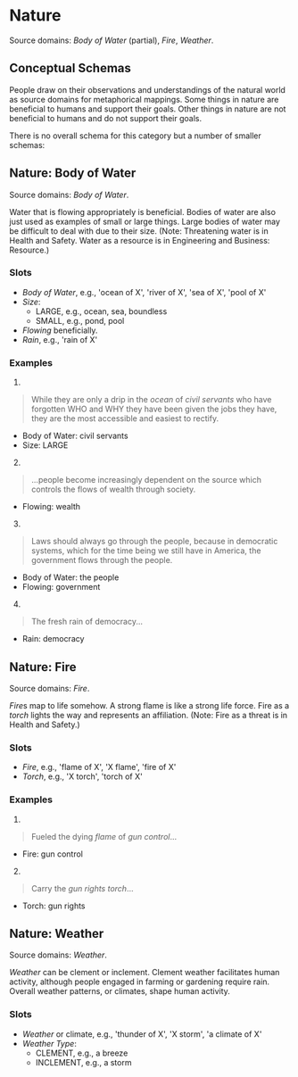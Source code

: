 # Nature

Source domains: *Body of Water* (partial), *Fire*, *Weather*.


## Conceptual Schemas

People draw on their observations and understandings of the natural world
as source domains for metaphorical mappings. Some things in nature are
beneficial to humans and support their goals. Other things in nature are not
beneficial to humans and do not support their goals.

There is no overall schema for this category but a number of smaller
schemas:


## Nature: Body of Water

Source domains: *Body of Water*.

Water that is flowing appropriately is beneficial. Bodies of water are also
just used as examples of small or large things. Large bodies of water
may be difficult to deal with due to their size. (Note: Threatening water
is in Health and Safety. Water as a resource is in Engineering and Business:
Resource.)

### Slots

- *Body of Water*, e.g., 'ocean of X', 'river of X', 'sea of X', 'pool of X'
- *Size*:
  - LARGE, e.g., ocean, sea, boundless
  - SMALL, e.g., pond, pool
- *Flowing* beneficially.
- *Rain*, e.g., 'rain of X'

### Examples

1.
> While they are only a drip in the *ocean* of *civil servants* who have
> forgotten WHO and WHY they have been given the jobs they have, they are
> the most accessible and easiest to rectify.
- Body of Water: civil servants
- Size: LARGE

2.
> ...people become increasingly dependent on the source which controls
> the flows of wealth through society.
- Flowing: wealth

3.
> Laws should always go through the people, because in democratic
> systems, which for the time being we still have in America, the
> government flows through the people.
- Body of Water: the people
- Flowing: government

4.
> The fresh rain of democracy...
- Rain: democracy


## Nature: Fire

Source domains: *Fire*.

*Fire*s map to life somehow. A strong flame is like a strong life force.
Fire as a *torch* lights the way and represents an affiliation. (Note:
Fire as a threat is in Health and Safety.)

### Slots

- *Fire*, e.g., 'flame of X', 'X flame', 'fire of X'
- *Torch*, e.g., 'X torch', 'torch of X'

### Examples

1.
> Fueled the dying *flame* of *gun control*...
- Fire: gun control

2.
> Carry the *gun rights* *torch*...
- Torch: gun rights


## Nature: Weather

Source domains: *Weather*.

*Weather* can be clement or inclement. Clement weather facilitates human
activity, although people engaged in farming or gardening require rain.
Overall weather patterns, or climates, shape human activity.

### Slots

- *Weather* or climate, e.g., 'thunder of X', 'X storm', 'a climate of X'
- *Weather Type*:
  - CLEMENT, e.g., a breeze
  - INCLEMENT, e.g., a storm
  
